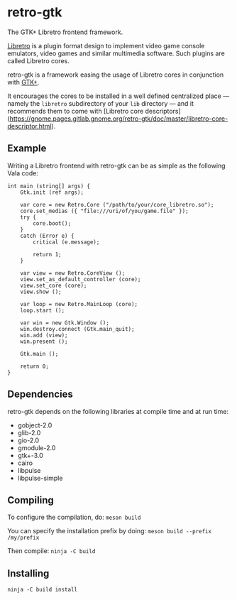 # retro-gtk

The GTK+ Libretro frontend framework.

[Libretro](https://www.libretro.com/) is a plugin format design to implement
video game console emulators, video games and similar multimedia software. Such
plugins are called Libretro cores.

retro-gtk is a framework easing the usage of Libretro cores in conjunction with
[GTK+](https://www.gtk.org/).

It encourages the cores to be installed in a well defined centralized place —
namely the `libretro` subdirectory of your `lib` directory — and it recommends
them to come with [Libretro core descriptors]
(https://gnome.pages.gitlab.gnome.org/retro-gtk/doc/master/libretro-core-descriptor.html).

## Example

Writing a Libretro frontend with retro-gtk can be as simple as the following
Vala code:

```vala
int main (string[] args) {
    Gtk.init (ref args);

    var core = new Retro.Core ("/path/to/your/core_libretro.so");
    core.set_medias ({ "file:///uri/of/you/game.file" });
    try {
        core.boot();
    }
    catch (Error e) {
        critical (e.message);

        return 1;
    }

    var view = new Retro.CoreView ();
    view.set_as_default_controller (core);
    view.set_core (core);
    view.show ();

    var loop = new Retro.MainLoop (core);
    loop.start ();

    var win = new Gtk.Window ();
    win.destroy.connect (Gtk.main_quit);
    win.add (view);
    win.present ();

    Gtk.main ();

    return 0;
}
```

## Dependencies

retro-gtk depends on the following libraries at compile time and at run time:
- gobject-2.0
- glib-2.0
- gio-2.0
- gmodule-2.0
- gtk+-3.0
- cairo
- libpulse
- libpulse-simple

## Compiling

To configure the compilation, do:
`meson build`

You can specify the installation prefix by doing:
`meson build --prefix /my/prefix`

Then compile:
`ninja -C build`

## Installing

`ninja -C build install`
